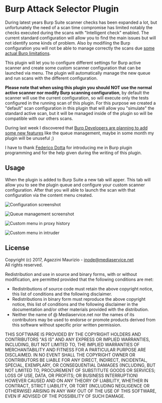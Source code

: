 # Burp Attack Selector Plugin

During latest years Burp Suite scanner checks has been expanded a lot, but unfortunately the need of a scan time compromise has limited notably the checks executed during the scans with "Intelligent check" enabled. The current standard configuration will allow you to find the main issues but will not identify some kinds of problem. Also by modifiing the Burp configuration you will not be able to manage correctly the scans due [some actual Burp limitations](https://support.portswigger.net/customer/portal/questions/17025859-active-scan-configuration-taken-when-scan-request-insered-into-the-queue-and-not-when-scan-start).

This plugin will let you to configure different settings for Burp active scanner and create some custom scanner configuration that can be launched via menu. The plugin will automatically manage the new queue and run scans with the different configuration.

**Please note that when using this plugin you should NOT use the normal active scanner nor modify Burp scanning configuration**, by default the scanner will use the current configuration, so will execute only the tests configured in the running scan of this plugin. For this purpose we created a "default" scan configuration in this plugin that will allow you "simulate" the standard active scan, but it will be managed inside of the plugin so will be compatible with our others scans.

During last week I discovered that [Burp Developers are planning to add some new features](https://support.portswigger.net/customer/portal/questions/17162032-my-letter-to-santa-burp-team-2-17-extender-api-enhancements-) like the queue management, maybe in some month my plugin will be unuseful ;)

I have to thank [Federico Dotta](https://github.com/federicodotta/) for introducing me in Burp plugin programming and for the help given during the writing of this plugin.

## Usage

When the plugin is added to Burp Suite a new tab will apper. This tab will allow you to see the plugin queue and configure your custom scanner configuration. After that you will able to launch the scan with that configuration via the content menu created.

![Configuration screenshot](https://user-images.githubusercontent.com/4608466/31863359-f0e1bb48-b74c-11e7-8242-726498266d3a.png)

![Queue management screenshot](https://user-images.githubusercontent.com/4608466/31863384-52999748-b74d-11e7-98b7-2b2b6899bbb5.png)

![Custom menu in proxy history](https://user-images.githubusercontent.com/4608466/31863391-7404902c-b74d-11e7-937d-1d40591d46b9.png)

![Custom menu in intruder](https://user-images.githubusercontent.com/4608466/31863404-9c206e82-b74d-11e7-92b0-58bb0ba3a2df.png)

## License

Copyright (c) 2017, Agazzini Maurizio - inode@mediaservice.net            
All rights reserved.                                                      
                                                                          
Redistribution and use in source and binary forms, with or without modification, are permitted provided that the following conditions are met:                                                                  

* Redistributions of source code must retain the above copyright notice, this list of conditions and the following disclaimer.       
* Redistributions in binary form must reproduce the above copyright notice, this list of conditions and the following disclaimer in the documentation and/or other materials provided with the distribution.                                                       
* Neither the name of @ Mediaservice.net nor the names of its contributors may be used to endorse or promote products derived from this software without specific prior written permission.       
                                                                          
THIS SOFTWARE IS PROVIDED BY THE COPYRIGHT HOLDERS AND CONTRIBUTORS "AS IS" AND ANY EXPRESS OR IMPLIED WARRANTIES, INCLUDING, BUT NOT LIMITED TO, THE IMPLIED WARRANTIES OF MERCHANTABILITY AND FITNESS FOR A PARTICULAR PURPOSE ARE DISCLAIMED. IN NO EVENT SHALL THE COPYRIGHT OWNER OR CONTRIBUTORS BE LIABLE FOR ANY DIRECT, INDIRECT, INCIDENTAL, SPECIAL, EXEMPLARY, OR CONSEQUENTIAL DAMAGES (INCLUDING, BUT NOT LIMITED TO, PROCUREMENT OF SUBSTITUTE GOODS OR SERVICES; LOSS OF USE, DATA, OR PROFITS; OR BUSINESS INTERRUPTION) HOWEVER CAUSED AND ON ANY THEORY OF LIABILITY, WHETHER IN CONTRACT, STRICT LIABILITY, OR TORT (INCLUDING NEGLIGENCE OR OTHERWISE) ARISING IN ANY WAY OUT OF THE USE OF THIS SOFTWARE, EVEN IF ADVISED OF THE POSSIBILITY OF SUCH DAMAGE.
